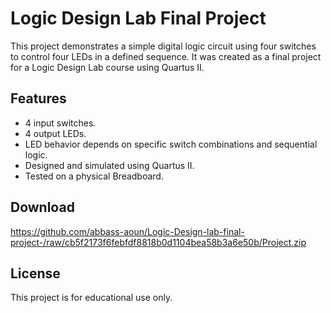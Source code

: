 # Logic Design Lab Final Project

This project demonstrates a simple digital logic circuit using four switches to control four LEDs in a defined sequence. It was created as a final project for a Logic Design Lab course using Quartus II.

## Features
- 4 input switches.
- 4 output LEDs.
- LED behavior depends on specific switch combinations and sequential logic.
- Designed and simulated using Quartus II.
- Tested on a physical Breadboard.

## Download
https://github.com/abbass-aoun/Logic-Design-lab-final-project-/raw/cb5f2173f6febfdf8818b0d1104bea58b3a6e50b/Project.zip

## License
This project is for educational use only.
